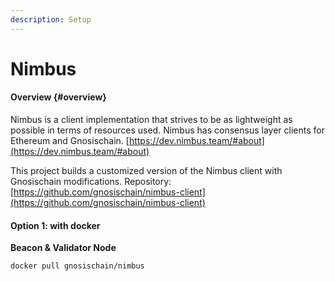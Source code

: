 ```yaml
---
description: Setup
---
```


# Nimbus



#### Overview {#overview}

Nimbus is a client implementation that strives to be as lightweight as possible in terms of resources used. Nimbus has consensus layer clients for Ethereum and Gnosischain. [https://dev.nimbus.team/#about](https://dev.nimbus.team/#about) 

This project builds a customized version of the Nimbus client with Gnosischain modifications.
Repository:[https://github.com/gnosischain/nimbus-client](https://github.com/gnosischain/nimbus-client) 


#### Option 1: with docker

**Beacon & Validator Node**


```
docker pull gnosischain/nimbus
```